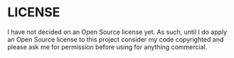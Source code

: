 LICENSE
=======

I have not decided on an Open Source license yet. As such, until I do apply an Open Source license to this project consider my code copyrighted and please ask me for permission before using for anything commercial.


